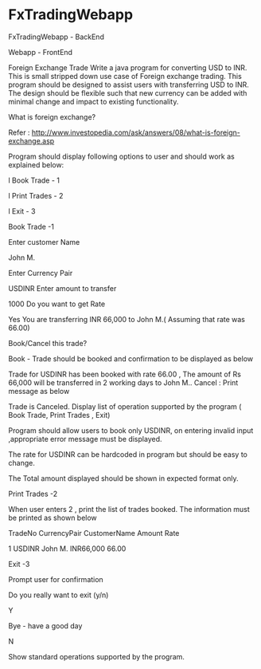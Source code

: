 # FxTradingWebapp

FxTradingWebapp - BackEnd

Webapp - FrontEnd

Foreign Exchange Trade
Write a java program for converting USD to INR. This is small stripped down use case of Foreign exchange trading. This program should be designed to assist users with transferring USD to INR. The design should be flexible such that new currency can be added with minimal change and impact to existing functionality.

What is foreign exchange?

Refer : http://www.investopedia.com/ask/answers/08/what-is-foreign-exchange.asp

Program should display following options to user and should work as explained below:

l Book Trade - 1

l Print Trades - 2

l Exit - 3

Book Trade -1

Enter customer Name

John M.

Enter Currency Pair

USDINR
Enter amount to transfer

1000
Do you want to get Rate

Yes
You are transferring INR 66,000 to John M.( Assuming that rate was 66.00)

Book/Cancel this trade?

Book - Trade should be booked and confirmation to be displayed as below

Trade for USDINR has been booked with rate 66.00 , The amount of Rs 66,000 will  be transferred in 2 working days to John M..
Cancel : Print message as below

Trade is Canceled. 
Display list of operation supported by the program ( Book Trade, Print Trades , Exit)

Program should allow users to book only USDINR, on entering invalid input ,appropriate error message must be displayed.

The rate for USDINR can be hardcoded in program but should be easy to change.

The Total amount displayed should be shown in expected format only.

Print Trades -2

When user enters 2 , print the list of trades booked. The information must be printed as shown below

TradeNo CurrencyPair CustomerName Amount Rate

1 USDINR John M. INR66,000 66.00

Exit -3

Prompt user for confirmation

Do you really want to exit (y/n)

Y

Bye - have a good day

N

Show standard operations supported by the program.
